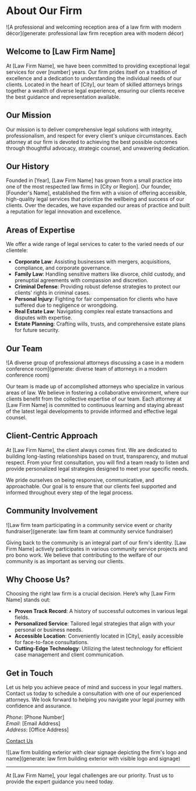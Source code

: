 # About Our Firm

![A professional and welcoming reception area of a law firm with modern décor](generate: professional law firm reception area with modern décor)

## Welcome to [Law Firm Name]

At [Law Firm Name], we have been committed to providing exceptional legal services for over [number] years. Our firm prides itself on a tradition of excellence and a dedication to understanding the individual needs of our clients. Located in the heart of [City], our team of skilled attorneys brings together a wealth of diverse legal experience, ensuring our clients receive the best guidance and representation available.

## Our Mission

Our mission is to deliver comprehensive legal solutions with integrity, professionalism, and respect for every client's unique circumstances. Each attorney at our firm is devoted to achieving the best possible outcomes through thoughtful advocacy, strategic counsel, and unwavering dedication.

## Our History

Founded in [Year], [Law Firm Name] has grown from a small practice into one of the most respected law firms in [City or Region]. Our founder, [Founder's Name], established the firm with a vision of offering accessible, high-quality legal services that prioritize the wellbeing and success of our clients. Over the decades, we have expanded our areas of practice and built a reputation for legal innovation and excellence.

## Areas of Expertise

We offer a wide range of legal services to cater to the varied needs of our clientele:

- **Corporate Law**: Assisting businesses with mergers, acquisitions, compliance, and corporate governance.
- **Family Law**: Handling sensitive matters like divorce, child custody, and prenuptial agreements with compassion and discretion.
- **Criminal Defense**: Providing robust defense strategies to protect our clients' rights in criminal cases.
- **Personal Injury**: Fighting for fair compensation for clients who have suffered due to negligence or wrongdoing.
- **Real Estate Law**: Navigating complex real estate transactions and disputes with expertise.
- **Estate Planning**: Crafting wills, trusts, and comprehensive estate plans for future security.

## Our Team

![A diverse group of professional attorneys discussing a case in a modern conference room](generate: diverse team of attorneys in a modern conference room)

Our team is made up of accomplished attorneys who specialize in various areas of law. We believe in fostering a collaborative environment, where our clients benefit from the collective expertise of our team. Each attorney at [Law Firm Name] is committed to continuous learning and staying abreast of the latest legal developments to provide informed and effective legal counsel.

## Client-Centric Approach

At [Law Firm Name], the client always comes first. We are dedicated to building long-lasting relationships based on trust, transparency, and mutual respect. From your first consultation, you will find a team ready to listen and provide personalized legal strategies designed to meet your specific needs.

We pride ourselves on being responsive, communicative, and approachable. Our goal is to ensure that our clients feel supported and informed throughout every step of the legal process.

## Community Involvement

![Law firm team participating in a community service event or charity fundraiser](generate: law firm team at community service fundraiser)

Giving back to the community is an integral part of our firm's identity. [Law Firm Name] actively participates in various community service projects and pro bono work. We believe that contributing to the welfare of our community is as important as serving our clients.

## Why Choose Us?

Choosing the right law firm is a crucial decision. Here’s why [Law Firm Name] stands out:

- **Proven Track Record**: A history of successful outcomes in various legal fields.
- **Personalized Service**: Tailored legal strategies that align with your personal or business needs.
- **Accessible Location**: Conveniently located in [City], easily accessible for face-to-face consultations.
- **Cutting-Edge Technology**: Utilizing the latest technology for efficient case management and client communication.

## Get in Touch

Let us help you achieve peace of mind and success in your legal matters. Contact us today to schedule a consultation with one of our experienced attorneys. We look forward to helping you navigate your legal journey with confidence and assurance.

*Phone*: [Phone Number]  
*Email*: [Email Address]  
*Address*: [Office Address]

[Contact Us](#)

![Law firm building exterior with clear signage depicting the firm's logo and name](generate: law firm building exterior with visible logo and signage)

---

At [Law Firm Name], your legal challenges are our priority. Trust us to provide the expert guidance you need today.
